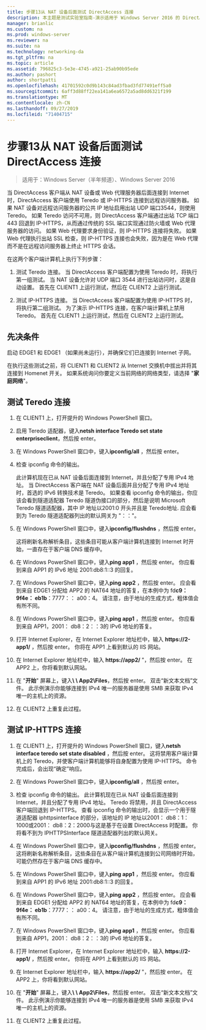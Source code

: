 ```yaml
---
title: 步骤13从 NAT 设备后面测试 DirectAccess 连接
description: 本主题是测试实验室指南-演示适用于 Windows Server 2016 的 DirectAccess 多站点部署的一部分
manager: brianlic
ms.custom: na
ms.prod: windows-server
ms.reviewer: na
ms.suite: na
ms.technology: networking-da
ms.tgt_pltfrm: na
ms.topic: article
ms.assetid: 796825c3-5e3e-4745-a921-25ab90b95ede
ms.author: pashort
author: shortpatti
ms.openlocfilehash: 41701592c0d9b143c84ad3fbad3fd77491eff5a0
ms.sourcegitcommit: 6aff3d88ff22ea141a6ea6572a5ad8dd6321f199
ms.translationtype: MT
ms.contentlocale: zh-CN
ms.lasthandoff: 09/27/2019
ms.locfileid: "71404715"
---
```

# <a name="step-13-test-directaccess-connectivity-from-behind-a-nat-device"></a>步骤13从 NAT 设备后面测试 DirectAccess 连接

>适用于：Windows Server（半年频道）、Windows Server 2016

当 DirectAccess 客户端从 NAT 设备或 Web 代理服务器后面连接到 Internet 时，DirectAccess 客户端使用 Teredo 或 IP-HTTPS 连接到远程访问服务器。 如果 NAT 设备对远程访问服务器的公共 IP 地址启用出站 UDP 端口3544，则使用 Teredo。 如果 Teredo 访问不可用，则 DirectAccess 客户端通过出站 TCP 端口 443 回退到 IP-HTTPS，从而通过传统的 SSL 端口实现通过防火墙或 Web 代理服务器的访问。 如果 Web 代理要求身份验证，则 IP-HTTPS 连接将失败。 如果 Web 代理执行出站 SSL 检查，则 IP-HTTPS 连接也会失败，因为是在 Web 代理而不是在远程访问服务器上终止 HTTPS 会话。  
  
在这两个客户端计算机上执行下列步骤：  
  
1. 测试 Teredo 连接。 当 DirectAccess 客户端配置为使用 Teredo 时，将执行第一组测试。 当 NAT 设备允许对 UDP 端口 3544 进行出站访问时，这是自动设置。 首先在 CLIENT1 上运行测试，然后在 CLIENT2 上运行测试。  
  
2. 测试 IP-HTTPS 连接。 当 DirectAccess 客户端配置为使用 IP-HTTPS 时，将执行第二组测试。 为了演示 IP-HTTPS 连接，在客户端计算机上禁用 Teredo。 首先在 CLIENT1 上运行测试，然后在 CLIENT2 上运行测试。  
  
## <a name="prerequisites"></a>先决条件  
启动 EDGE1 和 EDGE1 （如果尚未运行），并确保它们已连接到 Internet 子网。  
  
在执行这些测试之前，将 CLIENT1 和 CLIENT2 从 Internet 交换机中拔出并将其连接到 Homenet 开关。 如果系统询问你要定义当前网络的网络类型，请选择 "**家庭网络**"。  
  
## <a name="TeredoCLIENT1"></a>测试 Teredo 连接  
  
1. 在 CLIENT1 上，打开提升的 Windows PowerShell 窗口。  
  
2. 启用 Teredo 适配器，键入**netsh interface Teredo set state enterpriseclient**，然后按 enter。  
  
3. 在 Windows PowerShell 窗口中，键入**ipconfig/all** ，然后按 enter。  
  
4. 检查 ipconfig 命令的输出。  
  
   此计算机现在已从 NAT 设备后面连接到 Internet，并且分配了专用 IPv4 地址。 当 DirectAccess 客户端在 NAT 设备后面并且分配了专用 IPv4 地址时，首选的 IPv6 转换技术是 Teredo。 如果查看 ipconfig 命令的输出，你应该会看到隧道适配器 Teredo 隧道伪接口的部分，然后是说明 Microsoft Teredo 隧道适配器，其中 IP 地址以2001:0 开头并且是 Teredo地址. 应会看到为 Teredo 隧道适配器列出的默认网关为 "：："。  
  
5. 在 Windows PowerShell 窗口中，键入**ipconfig/flushdns** ，然后按 enter。  
  
   这将刷新名称解析条目，这些条目可能从客户端计算机连接到 Internet 时开始，一直存在于客户端 DNS 缓存中。  
  
6. 在 Windows PowerShell 窗口中，键入**ping app1** ，然后按 enter。 你应看到来自 APP1 的 IPv6 地址 2001:db8:1::3 的回复。  
  
7. 在 Windows PowerShell 窗口中，键入**ping app2** ，然后按 enter。 应会看到来自 EDGE1 分配给 APP2 的 NAT64 地址的答复，在本例中为 fd**c9：9f4e： eb1b**：7777：： a00：4。 请注意，由于地址的生成方式，粗体值会有所不同。  
  
8. 在 Windows PowerShell 窗口中，键入**ping app1** ，然后按 enter。 你应看到来自 APP1，2001： db8：2：：3的 IPv6 地址的答复。  
  
9. 打开 Internet Explorer，在 Internet Explorer 地址栏中，输入 **https://2-app1/** ，然后按 enter。 你将在 APP1 上看到默认的 IIS 网站。  
  
10. 在 Internet Explorer 地址栏中，输入 **https://app2/** "，然后按 enter。 在 APP2 上，你将看到默认网站。  
  
11. 在 "**开始**" 屏幕上，键入<strong>\\ \ App2\Files</strong>，然后按 enter。 双击“新文本文档”文件。 此示例演示你能够连接到 IPv4 唯一的服务器是使用 SMB 来获取 IPv4 唯一的主机上的资源。  
  
12. 在 CLIENT2 上重复此过程。  
  
## <a name="IPHTTPS_CLIENT1"></a>测试 IP-HTTPS 连接  
  
1. 在 CLIENT1 上，打开提升的 Windows PowerShell 窗口，键入**netsh interface teredo set state disabled** ，然后按 enter。 这将禁用客户端计算机上的 Teredo，并使客户端计算机能够将自身配置为使用 IP-HTTPS。 命令完成后，会出现“确定”响应。  
  
2. 在 Windows PowerShell 窗口中，键入**ipconfig/all** ，然后按 enter。  
  
3. 检查 ipconfig 命令的输出。 此计算机现在已从 NAT 设备后面连接到 Internet，并且分配了专用 IPv4 地址。 Teredo 将禁用，并且 DirectAccess 客户端回退到 IP-HTTPS。 查看 ipconfig 命令的输出时，会显示一个用于隧道适配器 iphttpsinterface 的部分，该地址的 IP 地址以2001： db8：1：1000或2001： db8：2：2000与这是基于在设置 DirectAccess 时配置。 你将看不到为 IPHTTPSInterface 隧道适配器列出的默认网关。  
  
4. 在 Windows PowerShell 窗口中，键入**ipconfig/flushdns** ，然后按 enter。 这将刷新名称解析条目，这些条目在从客户端计算机连接到公司网络时开始，可能仍然存在于客户端 DNS 缓存中。  
  
5. 在 Windows PowerShell 窗口中，键入**ping app1** ，然后按 enter。 你应看到来自 APP1 的 IPv6 地址 2001:db8:1::3 的回复。  
  
6. 在 Windows PowerShell 窗口中，键入**ping app2** ，然后按 enter。 应会看到来自 EDGE1 分配给 APP2 的 NAT64 地址的答复，在本例中为 fd**c9：9f4e： eb1b**：7777：： a00：4。 请注意，由于地址的生成方式，粗体值会有所不同。  
  
7. 在 Windows PowerShell 窗口中，键入**ping app1** ，然后按 enter。 你应看到来自 APP1，2001： db8：2：：3的 IPv6 地址的答复。  
  
8. 打开 Internet Explorer，在 Internet Explorer 地址栏中，输入 **https://2-app1/** ，然后按 enter。 你将在 APP1 上看到默认的 IIS 网站。  
  
9. 在 Internet Explorer 地址栏中，输入 **https://app2/** "，然后按 enter。 在 APP2 上，你将看到默认网站。  
  
10. 在 "**开始**" 屏幕上，键入<strong>\\ \ App2\Files</strong>，然后按 enter。 双击“新文本文档”文件。 此示例演示你能够连接到 IPv4 唯一的服务器是使用 SMB 来获取 IPv4 唯一的主机上的资源。  
  
11. 在 CLIENT2 上重复此过程。  
  


